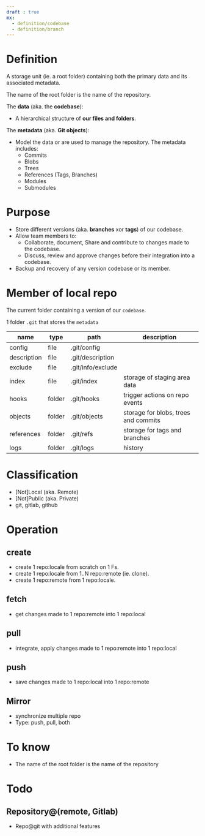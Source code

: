 ```yaml
---
draft : true
mx:  
  - definition/codebase
  - definition/branch
---
```


# Definition



A storage unit (ie. a root folder) containing both the primary data and its associated metadata.

The name of the root folder is the name of the repository.

The **data** (aka. the **codebase**):
  - A hierarchical structure of  **our files and folders**.


The **metadata** (aka. **Git objects**):
- Model the data or are used to manage the repository. The metadata includes:
  - Commits
  - Blobs
  - Trees
  - References (Tags, Branches)
  - Modules
  - Submodules

# Purpose
- Store different versions (aka. **branches** xor **tags**) of our codebase.
- Allow team members to:
  - Collaborate, document, Share and contribute to changes made to the codebase.
  - Discuss, review and approve changes before their integration into a codebase.
- Backup and recovery of any version codebase or its member.



# Member of local repo
The current folder containing a version of our `codebase`.

1 folder `.git` that stores the `metadata`

|name|type|path|description|
|-|-|-|-|
|config|file|.git/config|
|description|file|.git/description|
|exclude|file|.git/info/exclude|
|index|file|.git/index|storage of staging area data
|hooks|folder|.git/hooks|trigger actions on repo events
|objects|folder|.git/objects|storage for blobs, trees and commits
|references|folder|.git/refs|storage for tags and branches
|logs|folder|.git/logs|history

# Classification
- [Not]Local  (aka. Remote)
- [Not]Public (aka. Private)
- git, gitlab, github

# Operation

## create
- create 1 repo:locale from scratch on 1 Fs.
- create 1 repo:locale from 1..N repo:remote (ie. clone).
- create 1 repo:remote from 1 repo:locale.

## fetch
- get changes made to 1 repo:remote into 1 repo:local

## pull
- integrate, apply changes made to 1 repo:remote into 1 repo:local

## push
- save changes made to 1 repo:local into 1 repo:remote

## Mirror
- synchronize multiple repo
- Type: push, pull, both

# To know
- The name of the root folder is the name of the repository

# Todo

## Repository@(remote, Gitlab)
- Repo@git with additional features




